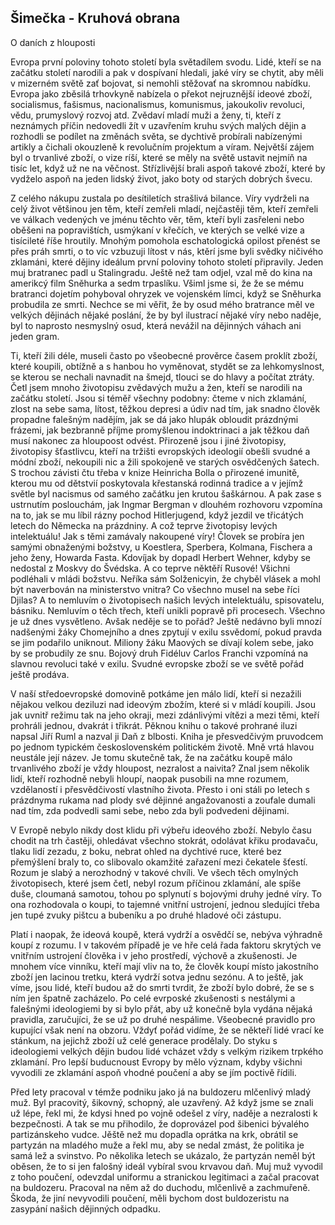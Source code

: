 ## Šimečka - Kruhová obrana

O daních z hlouposti


Evropa první poloviny tohoto století byla světadílem svodu.
Lidé, kteří se na začátku století narodili a pak v dospívaní hledali, jaké víry se chytit, aby měli v mizerném světě zať bojovat, si nemohli stěžovať na skromnou nabídku.
Evropa jako zběsilá trhovkyně nabízela o překot nejruznější ideové zboží, socialismus, fašismus, nacionalismus, komunismus, jakoukoliv revoluci, vědu, prumyslový rozvoj atd. 
Zvědaví mladí muži a ženy, ti, kteří z neznámych příčin nedovedli žít v uzavřením kruhu svých malých dějin a rozhodli se podílet na změnách světa, se dychtivě probírali nabízenými artikly a čichali okouzleně k revolučním projektum a víram.
Největší zájem byl o trvanlivé zboží, o vize ríší, které se měly na světě ustavit nejmíň na tisíc let, když už ne na věčnost.
Střízlivější brali aspoň takové zboží, které by vydželo aspoň na jeden lidský život, jako boty od starých dobrých švecu.

Z celého nákupu zustala po desítiletích strašlivá bilance.
Víry vydrželi na celý život většinou jen těm, kteří zemřeli mladí, nejčastěji těm, kteří zemřeli ve válkach vedených ve jménu těchto věr, těm, kteří byli zasřeleni nebo oběšeni na popravištích, usmýkaní v křečích, ve kterých se velké vize a tisícileté říše hroutily.
Mnohým pomohola eschatologická opilost přenést se přes práh smrti, o to víc vzbuzuji lítost v nás, ktěrí jsme byli svědky ničivého zklamáni, které dějiny ideálum první poloviny tohoto století připravily.
Jeden muj bratranec padl u Stalingradu.
Ještě než tam odjel, vzal mě do kina na amerikcý film Sněhurka a sedm trpaslíku.
Všiml jsme si, že že se mému bratranci dojetím pohyboval ohryzek ve vojenském límci, když se Sněhurka probudila ze smrti.
Nechce se mi věřit, že by osud mého bratrance měl ve velkých dějinách nějaké poslání, že by byl ilustrací nějaké víry nebo naděje, byl to naprosto nesmyslný osud, která nevážil na dějinných váhach ani jeden gram.

Ti, kteří žili déle, museli často po všeobecné prověrce časem proklít zboží, které koupili, obtížně a s hanbou ho vyměnovat, stydět se za lehkomyslnost, se kterou se nechali navnadit na šmejd, tlouci se do hlavy a počítat ztráty.
Četl jsem mnoho životopisu zvědavých mužu a žen, kteří se narodili na začátku století.
Jsou si téměř všechny podobny: čteme v nich zklamání, zlost na sebe sama, lítost, těžkou depresi a údiv nad tím, jak snadno člověk propadne falešným nadějím, jak se dá jako hlupák obloudit prázdnými frázemi, jak bezbranně příjme promyšlenou indoktrinaci a jak těžkou daň musí nakonec za hloupoost odvést.
Přirozeně jsou i jiné životopisy, životopisy šťastlivcu, kteří na tržišti evropských ideologií obešli svudné a módní zboží, nekoupili nic a žili spokojeně ve starých osvědčených šatech.
S trochou závisti čtu třeba v knize Heinricha Bolla o přirozené imunitě, kterou mu od dětstvií poskytovala křestanská rodinná tradice a v jejímž světle byl nacismus od samého začátku jen krutou šaškárnou.
A pak zase s ustrnutím poslouchám, jak Ingmar Bergman v dlouhém rozhovoru vzpomína na to, jak se mu líbil rázny pochod Hitlerjugend, když jezdil ve třicátých letech do Německa na prázdniny.
A což teprve životopisy levých intelektuálu!
Jak s těmi zamávaly nakoupené víry!
Človek se probíra jen samými obnaženými božstvy, u Koestlera, Sperbera, Kolmana, Fischera a jeho ženy, Howarda Fasta.
Kdovíjak by dopadl Herbert Wehner, kdyby se nedostal z Moskvy do Švédska.
A co teprve něktěří Rusové!
Všichni podléhali v mládi božstvu.
Neříka sám Solženicyin, že chyběl vlásek a mohl být naverbován na ministerstvo vnitra?
Co všechno musel na sebe říci Djilas?
A to nemluvím o životopisech našich levých intelektuálu, spisovatelu, básniku.
Nemluvím o těch třech, kteří unikli popravě při procesech.
Všechno je už dnes vysvětleno.
Avšak neděje se to pořád?
Ještě nedávno byli mnozí nadšenými žáky Chomejního a dnes zpytují v exilu ssvědomí, pokud pravda se jim podařilo uniknout.
Miliony žáku Maových se dívají kolem sebe, jako by se probudily ze snu.
Bojový druh Fidéluv Carlos Franchi vzpomíná na slavnou revoluci také v exilu.
Svudné evropske zboží se ve světě pořád ještě prodáva.

V naší středoevropské domovině potkáme jen málo lidí, kteří si nezažili nějakou velkou deziluzi nad ideovým zbožím, které si v mládí koupili.
Jsou jak uvnitř režimu tak na jeho okraji, mezi zdánlivými vítězi a mezi těmi, kteří prohráli jednou, dvakrát i třikrát.
Pěknou knihu o takové prohrané iluzi napsal Jiří Ruml a nazval ji Daň z blbosti.
Kniha je přesvedčivým pruvodcem po jednom typickém československém politickém životě.
Mně vrtá hlavou neustále její název.
Je tomu skutečně tak, že na začátku koupě málo trvanlivého zboží je vždy hloupost, nezralost a naivita?
Znal jsem několik lidí, kteří rozhodně nebyli hloupí, naopak pusobili na mne rozumem, vzdělaností i přesvědčivostí vlastního života.
Přesto i oni stáli po letech s prázdnyma rukama nad plody své dějinné angažovanosti a zoufale dumali nad tím, zda podvedli sami sebe, nebo zda byli podvedeni dějinami.

V Evropě nebylo nikdy dost klidu při výbeřu ideového zboží.
Nebylo času chodit na trh častěji, ohledávat všechno stokrát, odolávat křiku prodavaču, tlaku lidí zezadu, z boku, nebrat ohled na dychtivé ruce, které bez přemýšlení braly to, co slibovalo okamžité zařazení mezi čekatele šťestí.
Rozum je slabý a nerozhodný v takové chvíli.
Ve všech těch omylných životopisech, které jsem četl, nebyl rozum příčinou zklamání, ale spíše duše, cloumaná samotou, tohou po splynutí s bojovými druhy jedné víry.
To ona rozhodovala o koupi, to tajemné vnitřní ustrojení, jednou sledujíci třeba jen tupé zvuky pištcu a bubeníku a po druhé hladové oči zástupu.

Platí i naopak, že ideová koupě, která vydrží a osvědčí se, nebýva výhradně koupí z rozumu.
I v takovém případě je ve hře celá řada faktoru skrytých ve vnitřním ustrojení člověka i v jeho prostředí, výchově a zkušenosti.
Je mnohem více vinníku, kteří mají vliv na to, že člověk koupí místo jakostního zboží jen lacinou tretku, která vydrží sotva jednu sezónu.
A to ještě, jak víme, jsou lidé, kteří budou až do smrti tvrdit, že zboží bylo dobré, že se s ním jen špatně zacházelo.
Po celé evrposké zkušenosti s nestálymi a falešnými ideologiemi by si bylo přát, aby už konečně byla vydána nějaká pravidla, zaručujíci, že se už po druhé nespálime.
Všeobecné pravidlo pro kupující však není na obzoru.
Vždyť pořád vidíme, že se někteří lidé vrací ke stánkum, na jejichž zboží už celé generace prodělaly.
Do styku s ideologiemi velkých dějin budou lidé vcházet vždy s velkým rizikem trpkého zklamání.
Pro lepší buducnoust Evropy by mělo význam, kdyby všichni vyvodili ze zklamání aspoň vhodné poučení a aby se jím poctivě řídili.

Před lety pracoval v témže podniku jako já na buldozeru mlčenlivý mladý muž.
Byl pracovitý, šikovný, schopný, ale uzavřený.
Až když jsme se znali už lépe, řekl mi, že kdysi hned po vojně odešel z víry, naděje a nezralosti k bezpečnosti.
A tak se mu přihodilo, že doprovázel pod šibenici bývalého partizánskeho vudce.
Jěště než mu dopadla oprátka na krk, obrátil se partyzán na mladého muže a řekl mu, aby se nedal zmást, že politika je samá lež a svinstvo.
Po několika letech se ukázalo, že partyzán neměl být oběsen, že to si jen falošný ideál vybíral svou krvavou daň.
Muj muž vyvodil z toho poučení, odevzdal uniformu a stranickou legitimaci a začal pracovat na buldozeru.
Pracoval na něm až do duchodu, mlčenlivě a zachmuřeně.
Škoda, že jiní nevyvodili poučení, měli bychom dost buldozeristu na zasypání našich dějinných odpadku.
